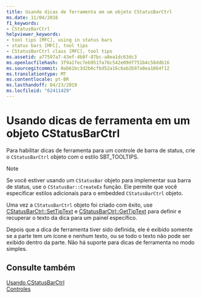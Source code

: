 ```yaml
---
title: Usando dicas de ferramenta em um objeto CStatusBarCtrl
ms.date: 11/04/2016
f1_keywords:
- CStatusBarCtrl
helpviewer_keywords:
- tool tips [MFC], using in status bars
- status bars [MFC], tool tips
- CStatusBarCtrl class [MFC], tool tips
ms.assetid: a77597a7-43ef-4b8f-87bc-a8ea1dc63dc3
ms.openlocfilehash: 3f9a1fec7eb951fa76c542e09df751b4c58ddb16
ms.sourcegitcommit: 0ab61bc3d2b6cfbd52a16c6ab2b97a8ea1864f12
ms.translationtype: MT
ms.contentlocale: pt-BR
ms.lasthandoff: 04/23/2019
ms.locfileid: "62411429"
---
```

# <a name="using-tooltips-in-a-cstatusbarctrl-object"></a>Usando dicas de ferramenta em um objeto CStatusBarCtrl

Para habilitar dicas de ferramenta para um controle de barra de status, crie o `CStatusBarCtrl` objeto com o estilo SBT_TOOLTIPS.

> [!NOTE]
>  Se você estiver usando um `CStatusBar` objeto para implementar sua barra de status, use o `CStatusBar::CreateEx` função. Ele permite que você especificar estilos adicionais para o embedded `CStatusBarCtrl` objeto.

Uma vez a `CStatusBarCtrl` objeto foi criado com êxito, use [CStatusBarCtrl::SetTipText](../mfc/reference/cstatusbarctrl-class.md#settiptext) e [CStatusBarCtrl::GetTipText](../mfc/reference/cstatusbarctrl-class.md#gettiptext) para definir e recuperar o texto da dica para um painel específico.

Depois que a dica de ferramenta tiver sido definida, ele é exibido somente se a parte tem um ícone e nenhum texto, ou se todo o texto não pode ser exibido dentro da parte. Não há suporte para dicas de ferramenta no modo simples.

## <a name="see-also"></a>Consulte também

[Usando CStatusBarCtrl](../mfc/using-cstatusbarctrl.md)<br/>
[Controles](../mfc/controls-mfc.md)
